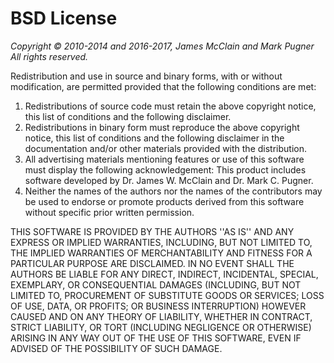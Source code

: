 BSD License
===========

_Copyright © 2010-2014 and 2016-2017, James McClain and Mark Pugner_
_All rights reserved._

Redistribution and use in source and binary forms, with or without
modification, are permitted provided that the following conditions are met:

1. Redistributions of source code must retain the above copyright
   notice, this list of conditions and the following disclaimer.
2. Redistributions in binary form must reproduce the above copyright
   notice, this list of conditions and the following disclaimer in the
   documentation and/or other materials provided with the
   distribution.
3. All advertising materials mentioning features or use of this
   software must display the following acknowledgement: This product
   includes software developed by Dr. James W. McClain and Dr. Mark
   C. Pugner.
4. Neither the names of the authors nor the names of the
   contributors may be used to endorse or promote products derived
   from this software without specific prior written permission.

THIS SOFTWARE IS PROVIDED BY THE AUTHORS ''AS IS'' AND ANY
EXPRESS OR IMPLIED WARRANTIES, INCLUDING, BUT NOT LIMITED TO, THE IMPLIED
WARRANTIES OF MERCHANTABILITY AND FITNESS FOR A PARTICULAR PURPOSE ARE
DISCLAIMED. IN NO EVENT SHALL THE AUTHORS BE LIABLE FOR ANY
DIRECT, INDIRECT, INCIDENTAL, SPECIAL, EXEMPLARY, OR CONSEQUENTIAL DAMAGES
(INCLUDING, BUT NOT LIMITED TO, PROCUREMENT OF SUBSTITUTE GOODS OR SERVICES;
LOSS OF USE, DATA, OR PROFITS; OR BUSINESS INTERRUPTION) HOWEVER CAUSED AND
ON ANY THEORY OF LIABILITY, WHETHER IN CONTRACT, STRICT LIABILITY, OR TORT
(INCLUDING NEGLIGENCE OR OTHERWISE) ARISING IN ANY WAY OUT OF THE USE OF THIS
SOFTWARE, EVEN IF ADVISED OF THE POSSIBILITY OF SUCH DAMAGE.
